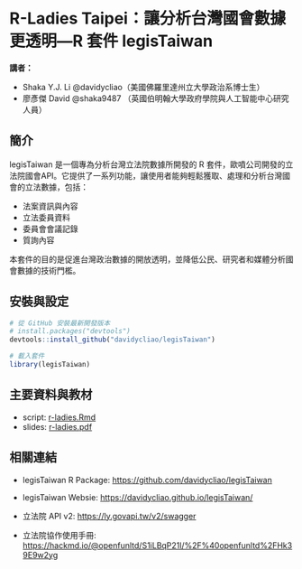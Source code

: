 # R-Ladies Taipei：讓分析台灣國會數據更透明—R 套件 legisTaiwan


**講者：**
- Shaka Y.J. Li @davidycliao（美國佛羅里達州立大學政治系博士生）
- 廖彥傑 David @shaka9487 （英國伯明翰大學政府學院與人工智能中心研究人員）

## 簡介

legisTaiwan 是一個專為分析台灣立法院數據所開發的 R 套件，歐噴公司開發的立法院國會API。它提供了一系列功能，讓使用者能夠輕鬆獲取、處理和分析台灣國會的立法數據，包括：

- 法案資訊與內容
- 立法委員資料
- 委員會會議記錄
- 質詢內容



本套件的目的是促進台灣政治數據的開放透明，並降低公民、研究者和媒體分析國會數據的技術門檻。

## 安裝與設定

```r
# 從 GitHub 安裝最新開發版本
# install.packages("devtools")
devtools::install_github("davidycliao/legisTaiwan")

# 載入套件
library(legisTaiwan)
```

## 主要資料與教材

- script: [r-ladies.Rmd]()
- slides: [r-ladies.pdf](https://raw.githack.com/davidycliao/r-ladies-tpe-legistaiwan/main/r-ladies.pdf)

## 相關連結

- legisTaiwan R Package: https://github.com/davidycliao/legisTaiwan

- legisTaiwan Websie: https://davidycliao.github.io/legisTaiwan/

- 立法院 API v2: https://ly.govapi.tw/v2/swagger 

- 立法院協作使用手冊: https://hackmd.io/@openfunltd/S1iLBqP21l/%2F%40openfunltd%2FHk39E9w2yg

